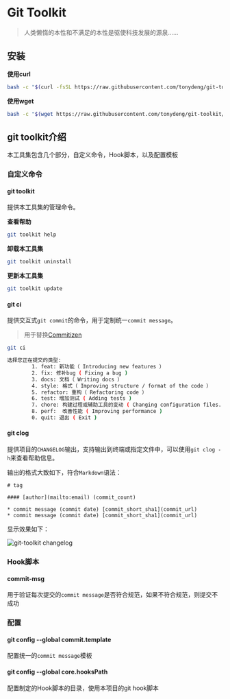# Git Toolkit


> 人类懒惰的本性和不满足的本性是驱使科技发展的源泉......

## 安装

**使用curl**

```bash
bash -c "$(curl -fsSL https://raw.githubusercontent.com/tonydeng/git-toolkit/master/installer.sh)"
```

**使用wget**

```bash
bash -c "$(wget https://raw.githubusercontent.com/tonydeng/git-toolkit/master/installer.sh -O -)"
```

## git toolkit介绍

本工具集包含几个部分，自定义命令，Hook脚本，以及配置模板

### 自定义命令

#### git toolkit

提供本工具集的管理命令。

**查看帮助**

```bash
git toolkit help
```

**卸载本工具集**

```bash
git toolkit uninstall
```

**更新本工具集**

```bash
git toolkit update
```

#### git ci

提供交互式`git commit`的命令，用于定制统一`commit message`。

> 用于替换[Commitizen](https://github.com/commitizen/cz-cli)

```bash
git ci

选择您正在提交的类型:
        1. feat: 新功能（ Introducing new features ）
        2. fix: 修补bug ( Fixing a bug )
        3. docs: 文档（ Writing docs ）
        4. style: 格式（ Improving structure / format of the code ）
        5. refactor: 重构（ Refactoring code ）
        6. test: 增加测试 ( Adding tests )
        7. chore: 构建过程或辅助工具的变动 ( Changing configuration files. )
        8. perf:  改善性能 ( Improving performance )
        0. quit: 退出 ( Exit )
```    

#### git clog

提供项目的`CHANGELOG`输出，支持输出到终端或指定文件中，可以使用`git clog -h`来查看帮助信息。

输出的格式大致如下，符合`Markdown`语法：

```
# tag

#### [author](mailto:email) (commit_count)

* commit message (commit date) [commit_short_sha1](commit_url)
* commit message (commit date) [commit_short_sha1](commit_url)
```

显示效果如下：

![git-toolkit changelog](http://i1.piimg.com/567571/0ac12a53247a0fec.jpg)

### Hook脚本

#### commit-msg

用于验证每次提交的`commit message`是否符合规范，如果不符合规范，则提交不成功

### 配置

#### git config --global commit.template

配置统一的`commit message`模板

#### git config --global core.hooksPath

配置制定的Hook脚本的目录，使用本项目的git hook脚本
